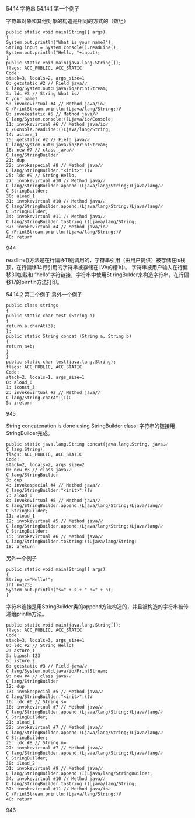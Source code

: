54.14 字符串
54.14.1 第一个例子

字符串对象和其他对象的构造是相同的方式的（数组）


    public static void main(String[] args)
    {
    System.out.println("What is your name?");
    String input = System.console().readLine();
    System.out.println("Hello, "+input);
    }
    public static void main(java.lang.String[]);
    flags: ACC_PUBLIC, ACC_STATIC
    Code:
    stack=3, locals=2, args_size=1
    0: getstatic #2 // Field java/⤦
    Ç lang/System.out:Ljava/io/PrintStream;
    3: ldc #3 // String What is⤦
    Ç your name?
    5: invokevirtual #4 // Method java/io⤦
    Ç /PrintStream.println:(Ljava/lang/String;)V
    8: invokestatic #5 // Method java/⤦
    Ç lang/System.console:()Ljava/io/Console;
    11: invokevirtual #6 // Method java/io⤦
    Ç /Console.readLine:()Ljava/lang/String;
    14: astore_1
    15: getstatic #2 // Field java/⤦
    Ç lang/System.out:Ljava/io/PrintStream;
    18: new #7 // class java/⤦
    Ç lang/StringBuilder
    21: dup
    22: invokespecial #8 // Method java/⤦
    Ç lang/StringBuilder."<init>":()V
    25: ldc #9 // String Hello,
    27: invokevirtual #10 // Method java/⤦
    Ç lang/StringBuilder.append:(Ljava/lang/String;)Ljava/lang/⤦
    Ç StringBuilder;
    30: aload_1
    31: invokevirtual #10 // Method java/⤦
    Ç lang/StringBuilder.append:(Ljava/lang/String;)Ljava/lang/⤦
    Ç StringBuilder;
    34: invokevirtual #11 // Method java/⤦
    Ç lang/StringBuilder.toString:()Ljava/lang/String;
    37: invokevirtual #4 // Method java/io⤦
    Ç /PrintStream.println:(Ljava/lang/String;)V
    40: return

944

readline()方法是在行偏移11别调用的，字符串引用（由用户提供）被存储在is栈顶，在行偏移14行引用的字符串被存储在LVA的槽1中。
字符串被用户输入在行偏移30加载和 “hello”字符链接，字符串中使用St ringBulder来构造字符串，在行偏移17的pirntln方法打印。

54.14.2 第二个例子
另外一个例子

    public class strings
    {
    public static char test (String a)
    {
    return a.charAt(3);
    };
    public static String concat (String a, String b)
    {
    return a+b;
    }
    }
    public static char test(java.lang.String);
    flags: ACC_PUBLIC, ACC_STATIC
    Code:
    stack=2, locals=1, args_size=1
    0: aload_0
    1: iconst_3
    2: invokevirtual #2 // Method java/⤦
    Ç lang/String.charAt:(I)C
    5: ireturn

945

String concatenation is done using StringBuilder class:
字符串的链接用StringBuilder完成。


    public static java.lang.String concat(java.lang.String, java.⤦
    Ç lang.String);
    flags: ACC_PUBLIC, ACC_STATIC
    Code:
    stack=2, locals=2, args_size=2
    0: new #3 // class java/⤦
    Ç lang/StringBuilder
    3: dup
    4: invokespecial #4 // Method java/⤦
    Ç lang/StringBuilder."<init>":()V
    7: aload_0
    8: invokevirtual #5 // Method java/⤦
    Ç lang/StringBuilder.append:(Ljava/lang/String;)Ljava/lang/⤦
    Ç StringBuilder;
    11: aload_1
    12: invokevirtual #5 // Method java/⤦
    Ç lang/StringBuilder.append:(Ljava/lang/String;)Ljava/lang/⤦
    Ç StringBuilder;
    15: invokevirtual #6 // Method java/⤦
    Ç lang/StringBuilder.toString:()Ljava/lang/String;
    18: areturn

另外一个例子
    
    public static void main(String[] args)
    {
    String s="Hello!";
    int n=123;
    System.out.println("s=" + s + " n=" + n);
    }

字符串连接是用StringBuilder类的append方法构造的，并且被构造的字符串被传递给println方法。

    
    public static void main(java.lang.String[]);
    flags: ACC_PUBLIC, ACC_STATIC
    Code:
    stack=3, locals=3, args_size=1
    0: ldc #2 // String Hello!
    2: astore_1
    3: bipush 123
    5: istore_2
    6: getstatic #3 // Field java/⤦
    Ç lang/System.out:Ljava/io/PrintStream;
    9: new #4 // class java/⤦
    Ç lang/StringBuilder
    12: dup
    13: invokespecial #5 // Method java/⤦
    Ç lang/StringBuilder."<init>":()V
    16: ldc #6 // String s=
    18: invokevirtual #7 // Method java/⤦
    Ç lang/StringBuilder.append:(Ljava/lang/String;)Ljava/lang/⤦
    Ç StringBuilder;
    21: aload_1
    22: invokevirtual #7 // Method java/⤦
    Ç lang/StringBuilder.append:(Ljava/lang/String;)Ljava/lang/⤦
    Ç StringBuilder;
    25: ldc #8 // String n=
    27: invokevirtual #7 // Method java/⤦
    Ç lang/StringBuilder.append:(Ljava/lang/String;)Ljava/lang/⤦
    Ç StringBuilder;
    30: iload_2
    31: invokevirtual #9 // Method java/⤦
    Ç lang/StringBuilder.append:(I)Ljava/lang/StringBuilder;
    34: invokevirtual #10 // Method java/⤦
    Ç lang/StringBuilder.toString:()Ljava/lang/String;
    37: invokevirtual #11 // Method java/io⤦
    Ç /PrintStream.println:(Ljava/lang/String;)V
    40: return


 946

